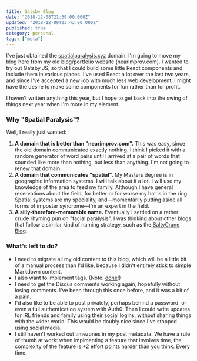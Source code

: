 ```yaml
---
title: Gatsby Blog
date: "2018-12-08T21:39:00.000Z"
updated: "2018-12-09T23:43:00.000Z"
published: true
category: personal
tags: ["meta"]
---
```


I've just obtained the <a href="https://spatialparalysis.xyz">spatialparalysis.xyz</a> domain. I'm going to move my blog here from my old blog/portfolio website (nearimprov.com). I wanted to try out Gatsby JS, so that I could build some little React components and include them in various places. I've used React a lot over the last two years, and since I've accepted a new job with much less web development, I might have the desire to make some components for fun rather than for profit.

I haven't written anything this year, but I hope to get back into the swing of things next year when I'm more in my element.

### Why "Spatial Paralysis"?

Well, I really just wanted:

1. **A domain that is better than "nearimprov.com".** This was easy, since the old domain communicated exactly nothing. I think I picked it with a random generator of word pairs until I arrived at a pair of words that sounded like more than nothing, but less than anything. I'm not going to renew that domain.
2. **A domain that communicates "spatial".** My Masters degree is in geographic information systems. I will talk about it a lot. I will use my knowledge of the area to feed my family. Although I have general reservations about the field, for better or for worse my hat is in the ring. Spatial systems are my speciality, and—momentarily putting aside all forms of imposter syndrome—I'm an expert in the field.
3. **A silly-therefore-memorable name.** Eventually I settled on a rather crude rhyming pun on "facial paralysis". I was thinking about other blogs that follow a similar kind of naming strategy, such as the [SaltyCrane Blog](https://www.saltycrane.com/about/).

### What's left to do?

- I need to migrate all my old content to this blog, which will be a little bit of a manual process than I'd like, because I didn't entirely stick to simple Markdown content.
- I also want to implement tags. (Note: [done](/tags)!)
- I need to get the Disqus comments working again, hopefully without losing comments. I've been through this once before, and it was a bit of a pain.
- I'd also like to be able to post privately, perhaps behind a password, or even a full authentication system with Auth0. Then I could write updates for IRL friends and family using their social logins, without sharing things with the wider world. This would be doubly nice since I've stopped using social media.
- I still haven't worked out timezones in my post metadata. We have a rule of thumb at work: when implmenting a feature that involves time, the complexity of the feature is +2 effort points harder than you think. Every time.
